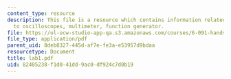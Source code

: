 ```yaml
---
content_type: resource
description: This file is a resource which contains information related to introduction
  to oscilloscopes, multimeter, function generator.
file: https://ol-ocw-studio-app-qa.s3.amazonaws.com/courses/6-091-hands-on-introduction-to-electrical-engineering-lab-skills-january-iap-2008/82485238f1d041dd9ac0df924c7d0b19_lab1.pdf
file_type: application/pdf
parent_uid: 8deb8327-445d-af7e-fe3a-e53957d9bdaa
resourcetype: Document
title: lab1.pdf
uid: 82485238-f1d0-41dd-9ac0-df924c7d0b19
---
```

